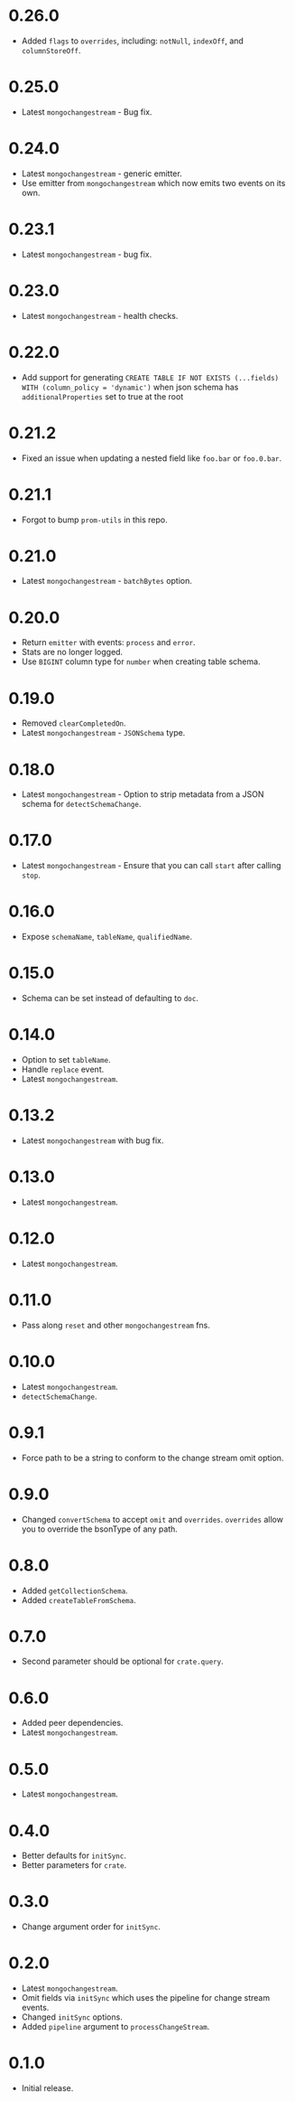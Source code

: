 # 0.26.0

- Added `flags` to `overrides`, including: `notNull`, `indexOff`, and `columnStoreOff`.

# 0.25.0

- Latest `mongochangestream` - Bug fix.

# 0.24.0

- Latest `mongochangestream` - generic emitter.
- Use emitter from `mongochangestream` which now emits two events on its own.

# 0.23.1

- Latest `mongochangestream` - bug fix.

# 0.23.0

- Latest `mongochangestream` - health checks.

# 0.22.0

- Add support for generating `CREATE TABLE IF NOT EXISTS (...fields) WITH (column_policy = 'dynamic')`
  when json schema has `additionalProperties` set to true at the root

# 0.21.2

- Fixed an issue when updating a nested field like `foo.bar` or `foo.0.bar`.

# 0.21.1

- Forgot to bump `prom-utils` in this repo.

# 0.21.0

- Latest `mongochangestream` - `batchBytes` option.

# 0.20.0

- Return `emitter` with events: `process` and `error`.
- Stats are no longer logged.
- Use `BIGINT` column type for `number` when creating table schema.

# 0.19.0

- Removed `clearCompletedOn`.
- Latest `mongochangestream` - `JSONSchema` type.

# 0.18.0

- Latest `mongochangestream` - Option to strip metadata from a JSON schema for `detectSchemaChange`.

# 0.17.0

- Latest `mongochangestream` - Ensure that you can call `start` after calling `stop`.

# 0.16.0

- Expose `schemaName`, `tableName`, `qualifiedName`.

# 0.15.0

- Schema can be set instead of defaulting to `doc`.

# 0.14.0

- Option to set `tableName`.
- Handle `replace` event.
- Latest `mongochangestream`.

# 0.13.2

- Latest `mongochangestream` with bug fix.

# 0.13.0

- Latest `mongochangestream`.

# 0.12.0

- Latest `mongochangestream`.

# 0.11.0

- Pass along `reset` and other `mongochangestream` fns.

# 0.10.0

- Latest `mongochangestream`.
- `detectSchemaChange`.

# 0.9.1

- Force path to be a string to conform to the change stream omit option.

# 0.9.0

- Changed `convertSchema` to accept `omit` and `overrides`.
  `overrides` allow you to override the bsonType of any path.

# 0.8.0

- Added `getCollectionSchema`.
- Added `createTableFromSchema`.

# 0.7.0

- Second parameter should be optional for `crate.query`.

# 0.6.0

- Added peer dependencies.
- Latest `mongochangestream`.

# 0.5.0

- Latest `mongochangestream`.

# 0.4.0

- Better defaults for `initSync`.
- Better parameters for `crate`.

# 0.3.0

- Change argument order for `initSync`.

# 0.2.0

- Latest `mongochangestream`.
- Omit fields via `initSync` which uses the pipeline for change stream events.
- Changed `initSync` options.
- Added `pipeline` argument to `processChangeStream`.

# 0.1.0

- Initial release.
